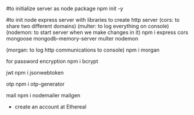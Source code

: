 #to initialize server as node package
npm init -y

#to init node express server with libraries to create http server 
(cors: to share two different domains)
(multer: to log everything on console)
(nodemon: to start server when we make changes in it)
npm i express cors mongoose mongodb-memory-server multer nodemon

(morgan: to log http communications to console)
npm i morgan

for password encryption
npm i bcrypt

jwt
npm i jsonwebtoken

otp
npm i otp-generator

mail
npm i nodemailer mailgen
- create an account at Ethereal